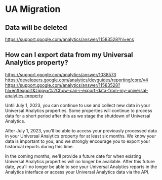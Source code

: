 # UA Migration

## Data will be deleted

<https://support.google.com/analytics/answer/11583528?hl=ens>

## How can I export data from my Universal Analytics property?

<https://support.google.com/analytics/answer/1038573>
<https://developers.google.com/analytics/devguides/reporting/core/v4>
<https://support.google.com/analytics/answer/11583528?hl=en#export&zippy=%2Chow-can-i-export-data-from-my-universal-analytics-property>

Until July 1, 2023, you can continue to use and collect new data in your Universal Analytics properties. Some properties will continue to process data for a short period after this as we stage the shutdown of Universal Analytics.

After July 1, 2023, you'll be able to access your previously processed data in your Universal Analytics property for at least six months. We know your data is important to you, and we strongly encourage you to export your historical reports during this time.

In the coming months, we'll provide a future date for when existing Universal Analytics properties will no longer be available. After this future date, you'll no longer be able to see your Universal Analytics reports in the Analytics interface or access your Universal Analytics data via the API.

